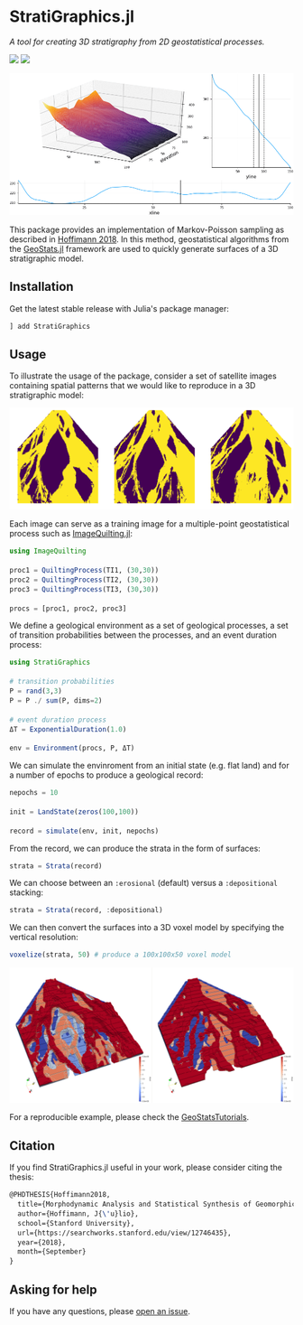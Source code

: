 # StratiGraphics.jl

*A tool for creating 3D stratigraphy from 2D geostatistical processes.*

[![][build-img]][build-url] [![][codecov-img]][codecov-url]

![StratiGraphics Animation](docs/stratigraphics.gif)

This package provides an implementation of Markov-Poisson sampling as described
in [Hoffimann 2018](https://searchworks.stanford.edu/view/12746435). In this method,
geostatistical algorithms from the [GeoStats.jl](https://github.com/JuliaEarth/GeoStats.jl)
framework are used to quickly generate surfaces of a 3D stratigraphic model.

## Installation

Get the latest stable release with Julia's package manager:

```julia
] add StratiGraphics
```

## Usage

To illustrate the usage of the package, consider a set of satellite images containing
spatial patterns that we would like to reproduce in a 3D stratigraphic model:

![Flow Images](docs/flowimages.png)

Each image can serve as a training image for a multiple-point geostatistical process
such as [ImageQuilting.jl](https://github.com/JuliaEarth/ImageQuilting.jl):

```julia
using ImageQuilting

proc1 = QuiltingProcess(TI1, (30,30))
proc2 = QuiltingProcess(TI2, (30,30))
proc3 = QuiltingProcess(TI3, (30,30))

procs = [proc1, proc2, proc3]
```

We define a geological environment as a set of geological processes, a set of transition
probabilities between the processes, and an event duration process:

```julia
using StratiGraphics

# transition probabilities
P = rand(3,3)
P = P ./ sum(P, dims=2)

# event duration process
ΔT = ExponentialDuration(1.0)

env = Environment(procs, P, ΔT)
```

We can simulate the envinroment from an initial state (e.g. flat land) and for a number of
epochs to produce a geological record:

```julia
nepochs = 10

init = LandState(zeros(100,100))

record = simulate(env, init, nepochs)
```

From the record, we can produce the strata in the form of surfaces:

```julia
strata = Strata(record)
```

We can choose between an `:erosional` (default) versus a `:depositional` stacking:

```julia
strata = Strata(record, :depositional)
```

We can then convert the surfaces into a 3D voxel model by specifying the vertical resolution:

```julia
voxelize(strata, 50) # produce a 100x100x50 voxel model
```

![Voxelized Models](docs/voxelmodel.png)

For a reproducible example, please check the [GeoStatsTutorials](https://github.com/JuliaEarth/GeoStatsTutorials).

## Citation

If you find StratiGraphics.jl useful in your work, please consider citing the thesis:

```latex
@PHDTHESIS{Hoffimann2018,
  title={Morphodynamic Analysis and Statistical Synthesis of Geomorphic Data},
  author={Hoffimann, J{\'u}lio},
  school={Stanford University},
  url={https://searchworks.stanford.edu/view/12746435},
  year={2018},
  month={September}
}
```

## Asking for help

If you have any questions, please [open an issue](https://github.com/JuliaEarth/StratiGraphics.jl/issues).

[build-img]: https://img.shields.io/github/actions/workflow/status/JuliaEarth/StratiGraphics.jl/CI.yml?branch=master&style=flat-square
[build-url]: https://github.com/JuliaEarth/StratiGraphics.jl/actions

[codecov-img]: https://img.shields.io/codecov/c/github/JuliaEarth/StratiGraphics.jl?style=flat-square
[codecov-url]: https://codecov.io/gh/JuliaEarth/StratiGraphics.jl
